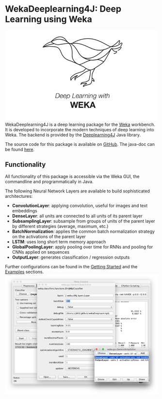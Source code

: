 # WekaDeeplearning4J: Deep Learning using Weka
![Logo](img/Weka_3_full.png)
WekaDeeplearning4J is a deep learning package for the [Weka](https://www.cs.waikato.ac.nz/ml/weka/index.html) workbench. It is developed to incorporate the modern techniques of deep learning into Weka. The backend is provided by the [Deeplearning4J](https://deeplearning4j.org/) Java library. 

The source code for this package is available on [GitHub](https://github.com/Waikato/wekaDeeplearning4j). The java-doc can be found [here](https://waikato.github.io/wekaDeeplearning4j/doc/).

## Functionality
All functionality of this package is accessible via the Weka GUI, the commandline and programmatically in Java.

The following Neural Network Layers are available to build sophisticated architectures:
 
- **ConvolutionLayer**: applying convolution, useful for images and text embeddings
- **DenseLayer**: all units are connected to all units of its parent layer
- **SubsamplingLayer**: subsample from groups of units of the parent layer by different strategies (average, maximum, etc.)
- **BatchNormalization**: applies the common batch normalization strategy on the activations of the parent layer
- **LSTM**: uses long short term memory approach
- **GlobalPoolingLayer**: apply pooling over time for RNNs and pooling for CNNs applied on sequences
- **OutputLayer**: generates classification / regression outputs

Further configurations can be found in the [Getting Started](user-guide/getting-started.md) and the [Examples](examples) sections.
![Weka workbench GUI](img/gui.png)
